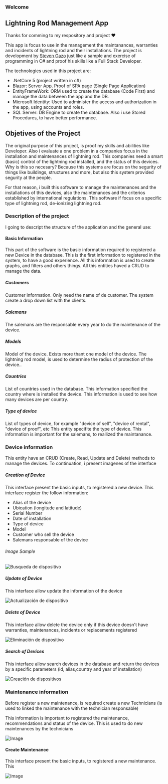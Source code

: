 ### Welcome

## Lightning Rod Management App

Thanks for comming  to my respository and project ❤

This app is focus to use in the management the maintanances, warranties and incidents of lightning rod and their installations. The project is development by [Steven Gazo](https://www.linkedin.com/in/stevengazo/) just like a sample and exercise of programming in C# and proof his skills like a Full Stack Developer.



The technologies used in this project are:

- .NetCore 5 (project written in c#)
- Blazor: Server App. Proof of SPA page (Single Page Application)
- EntityFrameWork: ORM used to create the database (Code First) and manage the data between the app and the DB.
- Microsoft Identity: Used to administer the access and authorization in the app, using accounts and roles.
- SQL Server: DB Engine to create the database. Also i use Stored Procedures, to have better performance.


## Objetives of the Project

The original purpose of this project, is proof my skills and abilities like Developer. Also i evaluate a one problem in a companies focus in the installation and maintenances of lightning rod. This companies need a smart (basic) control of the lightning rod installed, and the status of this devices. Why is this so necesary? Because this systems are focus on the segurity of things like buildings, structures and more, but also this system provided segurity at the people. 

For that reason, i built this software to manage the maintenances and the installations of this devices, also the maintenances and the criterios established by international regulations. This software if focus on a specific type of lightning rod, de-ionizing lightning rod.



### Description of the project
I going to descript the structure of the application and the general use:

#### Basic Information
This part of the software is the basic information required to registered a new Device in the database. This is the first information to registered in the system, to have a good experience. All this information is used to create graphs, and filters and others things. All this entities haved a CRUD to manage the data.

##### Customers 
Customer information. Only need the name of de customer. The system create a drop down list with the clients.

##### Salemans
The salemans are the responsable every year to do the maintenance of the device.

##### Models
Model of the device. Exists more thant one model of the device. The lightning rod model, is used to determine the radius of protection of the device..

##### Countries
List of countries used in the database. This information specified the country where is installed the device. This information is used to see how many devices are per country.
##### Type of device 
List of types of device, for example "device of sell", "device of rental", "device of proof", etc This entity specifite the type of device. This information is important for the salemans, to reallized the maintanance.


### Device information
This entity have an CRUD (Create, Read, Update and Delete) methods to manage the devices. To continuation, i present imagenes of the interface

##### Creation of Device
This interface present the basic inputs, to registered a new device. This interface register the follow information:

- Alias of the device
- Ubication (longitude and latitude)
- Serial Number
- Date of installation
- Type of device
- Model
- Customer who sell the device
- Salemans responsable of the device

###### Image Sample

![Busqueda de dispositivo](https://user-images.githubusercontent.com/43178863/146663218-1ac76c31-7ad7-4281-9922-46e5f6fb4bbc.png)

##### Update of Device
This interface allow update the information of the device

![Actualización de dispositivo](https://user-images.githubusercontent.com/43178863/146663216-1529e965-bbfb-45d2-bac4-2f690b6c7300.png)

##### Delete of Device
This interface allow delete the device only if this device doesn't have warranties, maintenances, incidents or replacements registered

![Eliminación de dispositivo](https://user-images.githubusercontent.com/43178863/146663217-bac80ec9-5f6e-4c17-ae81-2adf48b66068.png)
##### Search of Devices
This interface allow search devices in the database and return the devices by a specific parameters (id, alias,country and year of installation)

![Creación de dispositivos](https://user-images.githubusercontent.com/43178863/146663219-f5e0f8a2-8019-42df-a01a-066dcf72c428.png)

### Maintenance information
Before register a new maintenance, is required create a new Technicians (is used to linked the maintenance with the technician responsable)


This information is important to registered the maintenance, recommendations and status of the device. This is used to do new maintenances by the technicians

![Image](https://image.shutterstock.com/image-vector/sample-stamp-grunge-texture-vector-260nw-1389188336.jpg)

#### Create Maintenance
This interface present the basic inputs, to registered a new maintenance. This 

![Image](https://image.shutterstock.com/image-vector/sample-stamp-grunge-texture-vector-260nw-1389188336.jpg)




